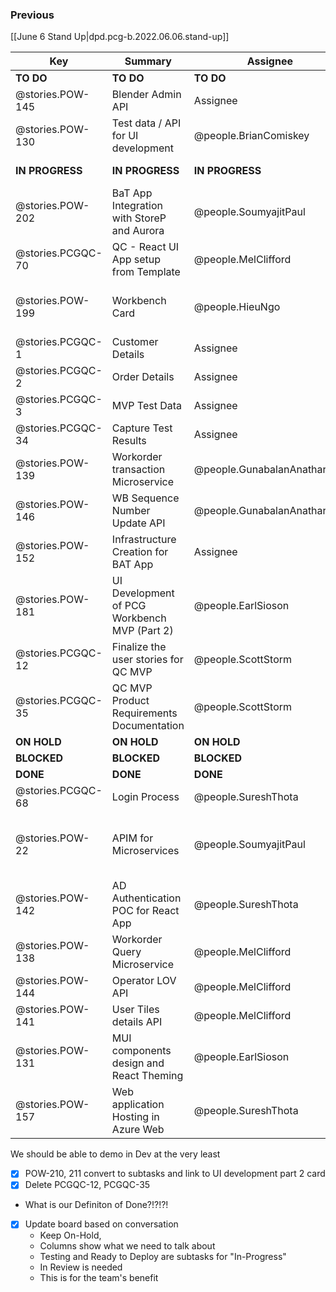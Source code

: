 
### Previous

[[June 6 Stand Up|dpd.pcg-b.2022.06.06.stand-up]]

| Key               | Summary                                      | Assignee                     | Notes                                            | Components                         |
| ----------------- | -------------------------------------------- | ---------------------------- | ------------------------------------------------ | ---------------------------------- |
| **TO DO**         | **TO DO**                                    | **TO DO**                    | **TO DO**                                        | **TO DO**                          |
| @stories.POW-145  | Blender Admin API                            | Assignee                     |                                                  | Microservices and API              |
| @stories.POW-130  | Test data / API for UI development           | @people.BrianComiskey        |                                                  | Testing; UI Front End              |
| **IN PROGRESS**   | **IN PROGRESS**                              | **IN PROGRESS**              | **IN PROGRESS**                                  | **IN PROGRESS**                    |
| @stories.POW-202  | BaT App Integration with StoreP and Aurora   | @people.SoumyajitPaul       |                                                  | Integration                        |
| @stories.PCGQC-70 | QC - React UI App setup from Template        | @people.MelClifford          |                                                  | UI Front End                       |
| @stories.POW-199  | Workbench Card                               | @people.HieuNgo              | should be unblocked by EoD today                 | UX                                 |
| @stories.PCGQC-1  | Customer Details                             | Assignee                     |                                                  |                                    |
| @stories.PCGQC-2  | Order Details                                | Assignee                     |                                                  |                                    |
| @stories.PCGQC-3  | MVP Test Data                                | Assignee                     |                                                  |                                    |
| @stories.PCGQC-34 | Capture Test Results                         | Assignee                     |                                                  | Microservices and API              |
| @stories.POW-139  | Workorder transaction Microservice           | @people.GunabalanAnatharajan | Needs to be redeployed                                                 | Microservices and API              |
| @stories.POW-146  | WB Sequence Number Update API                | @people.GunabalanAnatharajan |                                                  | Microservices and API              |
| @stories.POW-152  | Infrastructure Creation for BAT App          | Assignee                     |                                                  |                                    |
| @stories.POW-181  | UI Development of PCG Workbench MVP (Part 2) | @people.EarlSioson           |                                                  | UI Front End                       |
| @stories.PCGQC-12 | Finalize the user stories for QC MVP         | @people.ScottStorm           |                                                  |                                    |
| @stories.PCGQC-35 | QC MVP Product Requirements Documentation    | @people.ScottStorm           |                                                  |                                    |
| **ON HOLD**       | **ON HOLD**                                  | **ON HOLD**                  | **ON HOLD**                                      | **ON HOLD**                        |
| **BLOCKED**       | **BLOCKED**                                  | **BLOCKED**                  | **BLOCKED**                                      | **BLOCKED**                        |
| **DONE**          | **DONE**                                     | **DONE**                     | **DONE**                                         | **DONE**                           |
| @stories.PCGQC-68 | Login Process                                | @people.SureshThota          |                                                  |                                    |
| @stories.POW-22   | APIM for Microservices                       | @people.SoumyajitPaul       | Paul spoke with Ram, there's a meeting tomorrow. | Microservices and API              |
| @stories.POW-142  | AD Authentication POC for React App          | @people.SureshThota          |                                                  | Microservices and API;UI Front End |
| @stories.POW-138  | Workorder Query Microservice                 | @people.MelClifford          | should be completed by EoD                       | Microservices and API              |
| @stories.POW-144  | Operator LOV API                             | @people.MelClifford          |                                                  | Microservices and API              |
| @stories.POW-141  | User Tiles details API                       | @people.MelClifford          |                                                  | Microservices and API              |
| @stories.POW-131  | MUI components design and React Theming      | @people.EarlSioson           |                                                  | UI Front End;UX                    |
| @stories.POW-157  | Web application Hosting in Azure Web         | @people.SureshThota          |                                                  |                                    |

We should be able to demo in Dev at the very least

- [x] POW-210, 211 convert to subtasks and link to UI development part 2 card
- [x] Delete PCGQC-12, PCGQC-35

- What is our Definiton of Done?!?!?!

- [x] Update board based on conversation
  - Keep On-Hold,
  - Columns show what we need to talk about
  - Testing and Ready to Deploy are subtasks for "In-Progress"
  - In Review is needed
  - This is for the team's benefit
